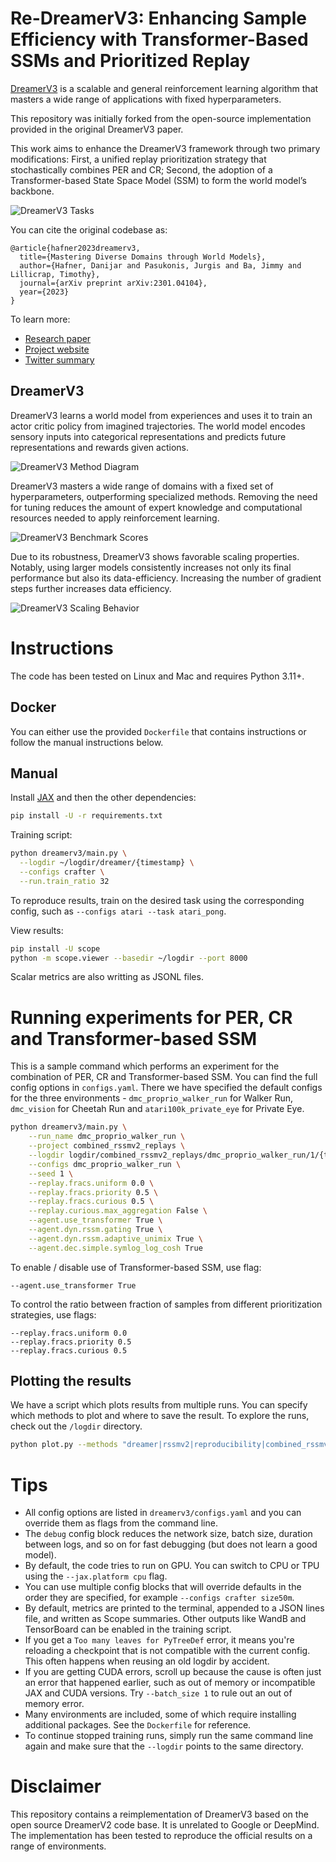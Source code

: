 # Re-DreamerV3: Enhancing Sample Efficiency with Transformer-Based SSMs and Prioritized Replay

[DreamerV3][paper] is a scalable and general reinforcement
learning algorithm that masters a wide range of applications with fixed hyperparameters.

This repository was initially forked from the open-source implementation provided in the original DreamerV3 paper. 

This work aims to enhance the DreamerV3 framework through two primary modifications: First, a
unified replay prioritization strategy that stochastically combines PER and CR; Second, the adoption
of a Transformer-based State Space Model (SSM) to form the world model’s backbone.


![DreamerV3 Tasks](https://user-images.githubusercontent.com/2111293/217647148-cbc522e2-61ad-4553-8e14-1ecdc8d9438b.gif)

You can cite the original codebase as:

```
@article{hafner2023dreamerv3,
  title={Mastering Diverse Domains through World Models},
  author={Hafner, Danijar and Pasukonis, Jurgis and Ba, Jimmy and Lillicrap, Timothy},
  journal={arXiv preprint arXiv:2301.04104},
  year={2023}
}
```

To learn more:

- [Research paper][paper]
- [Project website][website]
- [Twitter summary][tweet]

## DreamerV3

DreamerV3 learns a world model from experiences and uses it to train an actor
critic policy from imagined trajectories. The world model encodes sensory
inputs into categorical representations and predicts future representations and
rewards given actions.

![DreamerV3 Method Diagram](https://user-images.githubusercontent.com/2111293/217355673-4abc0ce5-1a4b-4366-a08d-64754289d659.png)

DreamerV3 masters a wide range of domains with a fixed set of hyperparameters,
outperforming specialized methods. Removing the need for tuning reduces the
amount of expert knowledge and computational resources needed to apply
reinforcement learning.

![DreamerV3 Benchmark Scores](https://github.com/danijar/dreamerv3/assets/2111293/0fe8f1cf-6970-41ea-9efc-e2e2477e7861)

Due to its robustness, DreamerV3 shows favorable scaling properties. Notably,
using larger models consistently increases not only its final performance but
also its data-efficiency. Increasing the number of gradient steps further
increases data efficiency.

![DreamerV3 Scaling Behavior](https://user-images.githubusercontent.com/2111293/217356063-0cf06b17-89f0-4d5f-85a9-b583438c98dd.png)

# Instructions

The code has been tested on Linux and Mac and requires Python 3.11+.

## Docker

You can either use the provided `Dockerfile` that contains instructions or
follow the manual instructions below.

## Manual

Install [JAX][jax] and then the other dependencies:

```sh
pip install -U -r requirements.txt
```

Training script:

```sh
python dreamerv3/main.py \
  --logdir ~/logdir/dreamer/{timestamp} \
  --configs crafter \
  --run.train_ratio 32
```

To reproduce results, train on the desired task using the corresponding config,
such as `--configs atari --task atari_pong`.

View results:

```sh
pip install -U scope
python -m scope.viewer --basedir ~/logdir --port 8000
```

Scalar metrics are also writting as JSONL files.

# Running experiments for PER, CR and Transformer-based SSM

This is a sample command which performs an experiment for the combination of PER, CR and Transformer-based SSM. You can find the full config options in `configs.yaml`. There we have specified the default configs for the three environments - `dmc_proprio_walker_run` for Walker Run, `dmc_vision` for Cheetah Run and `atari100k_private_eye` for Private Eye.

```sh
python dreamerv3/main.py \
    --run_name dmc_proprio_walker_run \
    --project combined_rssmv2_replays \
    --logdir logdir/combined_rssmv2_replays/dmc_proprio_walker_run/1/{timestamp} \
    --configs dmc_proprio_walker_run \
    --seed 1 \
    --replay.fracs.uniform 0.0 \
    --replay.fracs.priority 0.5 \
    --replay.fracs.curious 0.5 \
    --replay.curious.max_aggregation False \
    --agent.use_transformer True \
    --agent.dyn.rssm.gating True \
    --agent.dyn.rssm.adaptive_unimix True \
    --agent.dec.simple.symlog_log_cosh True
```

To enable / disable use of Transformer-based SSM, use flag:
```
--agent.use_transformer True
```
To control the ratio between fraction of samples from different prioritization strategies, use flags:
```
--replay.fracs.uniform 0.0
--replay.fracs.priority 0.5
--replay.fracs.curious 0.5
```

## Plotting the results
We have a script which plots results from multiple runs. You can specify which methods to plot and where to save the result. To explore the runs, check out the `/logdir` directory.

```sh
python plot.py --methods "dreamer|rssmv2|reproducibility|combined_rssmv2_replays" --filename combined_results.png
```

# Tips

- All config options are listed in `dreamerv3/configs.yaml` and you can
  override them as flags from the command line.
- The `debug` config block reduces the network size, batch size, duration
  between logs, and so on for fast debugging (but does not learn a good model).
- By default, the code tries to run on GPU. You can switch to CPU or TPU using
  the `--jax.platform cpu` flag.
- You can use multiple config blocks that will override defaults in the
  order they are specified, for example `--configs crafter size50m`.
- By default, metrics are printed to the terminal, appended to a JSON lines
  file, and written as Scope summaries. Other outputs like WandB and
  TensorBoard can be enabled in the training script.
- If you get a `Too many leaves for PyTreeDef` error, it means you're
  reloading a checkpoint that is not compatible with the current config. This
  often happens when reusing an old logdir by accident.
- If you are getting CUDA errors, scroll up because the cause is often just an
  error that happened earlier, such as out of memory or incompatible JAX and
  CUDA versions. Try `--batch_size 1` to rule out an out of memory error.
- Many environments are included, some of which require installing additional
  packages. See the `Dockerfile` for reference.
- To continue stopped training runs, simply run the same command line again and
  make sure that the `--logdir` points to the same directory.

# Disclaimer

This repository contains a reimplementation of DreamerV3 based on the open
source DreamerV2 code base. It is unrelated to Google or DeepMind. The
implementation has been tested to reproduce the official results on a range of
environments.

[jax]: https://github.com/google/jax#pip-installation-gpu-cuda
[paper]: https://arxiv.org/pdf/2301.04104v1.pdf
[website]: https://danijar.com/dreamerv3
[tweet]: https://twitter.com/danijarh/status/1613161946223677441
